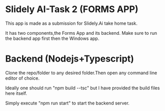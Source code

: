 # Slidely AI-Task 2 (FORMS APP)

This app is made as a submission for Slidely.Ai take home task.

It has two components,the Forms App and its backend.
Make sure to run the backend app first then the Windows app.

# Backend (Nodejs+Typescript)

Clone the repo/folder to any desired folder.Then open any command line editor of choice.

Ideally one should run "npm build --tsc" but I have provided the build files here itself.

Simply execute "npm run start" to start the backend server.
